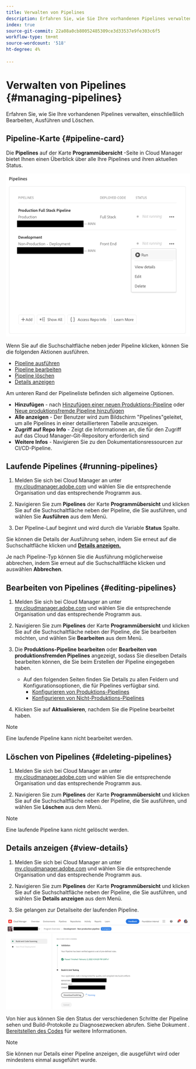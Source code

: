 ```yaml
---
title: Verwalten von Pipelines
description: Erfahren Sie, wie Sie Ihre vorhandenen Pipelines verwalten, einschließlich Bearbeiten, Ausführen und Löschen.
index: true
source-git-commit: 22a08a0cb80052485309ce3d33537e9fe303c6f5
workflow-type: tm+mt
source-wordcount: '518'
ht-degree: 4%

---
```



# Verwalten von Pipelines {#managing-pipelines}

Erfahren Sie, wie Sie Ihre vorhandenen Pipelines verwalten, einschließlich Bearbeiten, Ausführen und Löschen.

## Pipeline-Karte {#pipeline-card}

Die **Pipelines** auf der Karte **Programmübersicht** -Seite in Cloud Manager bietet Ihnen einen Überblick über alle Ihre Pipelines und ihren aktuellen Status.

![Pipelines-Karte in Cloud Manager](/help/implementing/cloud-manager/assets/configure-pipeline/pipelines-card.png)

Wenn Sie auf die Suchschaltfläche neben jeder Pipeline klicken, können Sie die folgenden Aktionen ausführen.

* [Pipeline ausführen](#running-pipelines)
* [Pipeline bearbeiten](#editing-pipelines)
* [Pipeline löschen](#deleting-pipelines)
* [Details anzeigen](#view-details)

Am unteren Rand der Pipelineliste befinden sich allgemeine Optionen.

* **Hinzufügen** - nach [Hinzufügen einer neuen Produktions-Pipeline](configuring-production-pipelines.md) oder [Neue produktionsfremde Pipeline hinzufügen](configuring-non-production-pipelines.md)
* **Alle anzeigen** - Der Benutzer wird zum Bildschirm &quot;Pipelines&quot;geleitet, um alle Pipelines in einer detaillierteren Tabelle anzuzeigen.
* **Zugriff auf Repo Info** - Zeigt die Informationen an, die für den Zugriff auf das Cloud Manager-Git-Repository erforderlich sind
* **Weitere Infos** - Navigieren Sie zu den Dokumentationsressourcen zur CI/CD-Pipeline.

## Laufende Pipelines {#running-pipelines}

1. Melden Sie sich bei Cloud Manager an unter [my.cloudmanager.adobe.com](https://my.cloudmanager.adobe.com/) und wählen Sie die entsprechende Organisation und das entsprechende Programm aus.

1. Navigieren Sie zum **Pipelines** der Karte **Programmübersicht** und klicken Sie auf die Suchschaltfläche neben der Pipeline, die Sie ausführen, und wählen Sie **Ausführen** aus dem Menü.

1. Der Pipeline-Lauf beginnt und wird durch die Variable **Status** Spalte.

Sie können die Details der Ausführung sehen, indem Sie erneut auf die Suchschaltfläche klicken und **[Details anzeigen.](#view-details)**

Je nach Pipeline-Typ können Sie die Ausführung möglicherweise abbrechen, indem Sie erneut auf die Suchschaltfläche klicken und auswählen **Abbrechen**.

## Bearbeiten von Pipelines {#editing-pipelines}

1. Melden Sie sich bei Cloud Manager an unter [my.cloudmanager.adobe.com](https://my.cloudmanager.adobe.com/) und wählen Sie die entsprechende Organisation und das entsprechende Programm aus.

1. Navigieren Sie zum **Pipelines** der Karte **Programmübersicht** und klicken Sie auf die Suchschaltfläche neben der Pipeline, die Sie bearbeiten möchten, und wählen Sie **Bearbeiten** aus dem Menü.

1. Die **Produktions-Pipeline bearbeiten** oder **Bearbeiten von produktionsfremden Pipelines** angezeigt, sodass Sie dieselben Details bearbeiten können, die Sie beim Erstellen der Pipeline eingegeben haben.

   * Auf den folgenden Seiten finden Sie Details zu allen Feldern und Konfigurationsoptionen, die für Pipelines verfügbar sind.
      * [Konfigurieren von Produktions-Pipelines](configuring-production-pipelines.md)
      * [Konfigurieren von Nicht-Produktions-Pipelines](configuring-non-production-pipelines.md)

1. Klicken Sie auf **Aktualisieren**, nachdem Sie die Pipeline bearbeitet haben.

>[!NOTE]
>
>Eine laufende Pipeline kann nicht bearbeitet werden.

## Löschen von Pipelines {#deleting-pipelines}

1. Melden Sie sich bei Cloud Manager an unter [my.cloudmanager.adobe.com](https://my.cloudmanager.adobe.com/) und wählen Sie die entsprechende Organisation und das entsprechende Programm aus.

1. Navigieren Sie zum **Pipelines** der Karte **Programmübersicht** und klicken Sie auf die Suchschaltfläche neben der Pipeline, die Sie ausführen, und wählen Sie **Löschen** aus dem Menü.

>[!NOTE]
>
>Eine laufende Pipeline kann nicht gelöscht werden.

## Details anzeigen {#view-details}

1. Melden Sie sich bei Cloud Manager an unter [my.cloudmanager.adobe.com](https://my.cloudmanager.adobe.com/) und wählen Sie die entsprechende Organisation und das entsprechende Programm aus.

1. Navigieren Sie zum **Pipelines** der Karte **Programmübersicht** und klicken Sie auf die Suchschaltfläche neben der Pipeline, die Sie ausführen, und wählen Sie **Details anzeigen** aus dem Menü.

1. Sie gelangen zur Detailseite der laufenden Pipeline.

![Pipeline-Details](/help/implementing/cloud-manager/assets/configure-pipeline/pipeline-running-details.png)

Von hier aus können Sie den Status der verschiedenen Schritte der Pipeline sehen und Build-Protokolle zu Diagnosezwecken abrufen. Siehe Dokument . [Bereitstellen des Codes](/help/implementing/cloud-manager/deploy-code.md) für weitere Informationen.

>[!NOTE]
>
>Sie können nur Details einer Pipeline anzeigen, die ausgeführt wird oder mindestens einmal ausgeführt wurde.